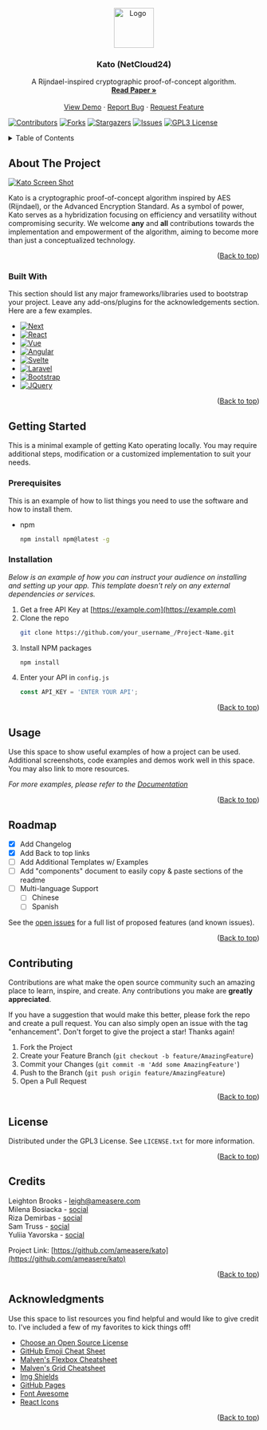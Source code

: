 <!-- PROJECT LOGO -->
<br />
<div align="center">
  <a href="https://github.com/ameasere/kato">
    <img src="https://i.imgur.com/N9lglLk.jpeg" alt="Logo" width="80" height="80">
  </a>

  <h3 align="center">Kato (NetCloud24)</h3>

  <p align="center">
    A Rijndael-inspired cryptographic proof-of-concept algorithm.
    <br />
    <a href="https://github.com/ameasere/kato"><strong>Read Paper »</strong></a>
    <br />
    <br />
    <a href="https://github.com/ameasere/kato">View Demo</a>
    ·
    <a href="https://github.com/ameasere/kato/issues">Report Bug</a>
    ·
    <a href="https://github.com/ameasere/kato/issues">Request Feature</a>
  </p>
</div>

[![Contributors][contributors-shield]][contributors-url]
[![Forks][forks-shield]][forks-url]
[![Stargazers][stars-shield]][stars-url]
[![Issues][issues-shield]][issues-url]
[![GPL3 License][license-shield]][license-url]

<!-- TABLE OF CONTENTS -->
<details>
  <summary>Table of Contents</summary>
  <ol>
    <li>
      <a href="#about-the-project">About The Project</a>
      <ul>
        <li><a href="#built-with">Built With</a></li>
      </ul>
    </li>
    <li>
      <a href="#getting-started">Getting Started</a>
      <ul>
        <li><a href="#prerequisites">Prerequisites</a></li>
        <li><a href="#installation">Installation</a></li>
      </ul>
    </li>
    <li><a href="#usage">Usage</a></li>
    <li><a href="#roadmap">Roadmap</a></li>
    <li><a href="#contributing">Contributing</a></li>
    <li><a href="#license">License</a></li>
    <li><a href="#contact">Contact</a></li>
    <li><a href="#acknowledgments">Acknowledgments</a></li>
  </ol>
</details>



<!-- ABOUT THE PROJECT -->
## About The Project

[![Kato Screen Shot][product-screenshot]](https://github.com/ameasere/kato)

Kato is a cryptographic proof-of-concept algorithm inspired by AES (Rijndael), or the Advanced Encryption Standard. As a symbol of power, Kato serves as a hybridization focusing on efficiency and versatility without compromising security. We welcome **any** and **all** contributions towards the implementation and empowerment of the algorithm, aiming to become more than just a conceptualized technology.

<p align="right">(<a href="#readme-top">Back to top</a>)</p>



### Built With

This section should list any major frameworks/libraries used to bootstrap your project. Leave any add-ons/plugins for the acknowledgements section. Here are a few examples.

* [![Next][Next.js]][Next-url]
* [![React][React.js]][React-url]
* [![Vue][Vue.js]][Vue-url]
* [![Angular][Angular.io]][Angular-url]
* [![Svelte][Svelte.dev]][Svelte-url]
* [![Laravel][Laravel.com]][Laravel-url]
* [![Bootstrap][Bootstrap.com]][Bootstrap-url]
* [![JQuery][JQuery.com]][JQuery-url]

<p align="right">(<a href="#readme-top">Back to top</a>)</p>



<!-- GETTING STARTED -->
## Getting Started

This is a minimal example of getting Kato operating locally. You may require additional steps, modification or a customized implementation to suit your needs.

### Prerequisites

This is an example of how to list things you need to use the software and how to install them.
* npm
  ```sh
  npm install npm@latest -g
  ```

### Installation

_Below is an example of how you can instruct your audience on installing and setting up your app. This template doesn't rely on any external dependencies or services._

1. Get a free API Key at [https://example.com](https://example.com)
2. Clone the repo
   ```sh
   git clone https://github.com/your_username_/Project-Name.git
   ```
3. Install NPM packages
   ```sh
   npm install
   ```
4. Enter your API in `config.js`
   ```js
   const API_KEY = 'ENTER YOUR API';
   ```

<p align="right">(<a href="#readme-top">Back to top</a>)</p>



<!-- USAGE EXAMPLES -->
## Usage

Use this space to show useful examples of how a project can be used. Additional screenshots, code examples and demos work well in this space. You may also link to more resources.

_For more examples, please refer to the [Documentation](https://example.com)_

<p align="right">(<a href="#readme-top">Back to top</a>)</p>



<!-- ROADMAP -->
## Roadmap

- [x] Add Changelog
- [x] Add Back to top links
- [ ] Add Additional Templates w/ Examples
- [ ] Add "components" document to easily copy & paste sections of the readme
- [ ] Multi-language Support
    - [ ] Chinese
    - [ ] Spanish

See the [open issues](https://github.com/ameasere/kato/issues) for a full list of proposed features (and known issues).

<p align="right">(<a href="#readme-top">Back to top</a>)</p>



<!-- CONTRIBUTING -->
## Contributing

Contributions are what make the open source community such an amazing place to learn, inspire, and create. Any contributions you make are **greatly appreciated**.

If you have a suggestion that would make this better, please fork the repo and create a pull request. You can also simply open an issue with the tag "enhancement".
Don't forget to give the project a star! Thanks again!

1. Fork the Project
2. Create your Feature Branch (`git checkout -b feature/AmazingFeature`)
3. Commit your Changes (`git commit -m 'Add some AmazingFeature'`)
4. Push to the Branch (`git push origin feature/AmazingFeature`)
5. Open a Pull Request

<p align="right">(<a href="#readme-top">Back to top</a>)</p>



<!-- LICENSE -->
## License

Distributed under the GPL3 License. See `LICENSE.txt` for more information.

<p align="right">(<a href="#readme-top">Back to top</a>)</p>



<!-- CREDITS -->
## Credits

Leighton Brooks - [leigh@ameasere.com](mailto:leigh@ameasere.com)  
Milena Bosiacka - [social](link)  
Riza Demirbas - [social](link)  
Sam Truss - [social](link)  
Yuliia Yavorska  - [social](link)  

Project Link: [https://github.com/ameasere/kato](https://github.com/ameasere/kato)

<p align="right">(<a href="#readme-top">Back to top</a>)</p>



<!-- ACKNOWLEDGMENTS -->
## Acknowledgments

Use this space to list resources you find helpful and would like to give credit to. I've included a few of my favorites to kick things off!

* [Choose an Open Source License](https://choosealicense.com)
* [GitHub Emoji Cheat Sheet](https://www.webpagefx.com/tools/emoji-cheat-sheet)
* [Malven's Flexbox Cheatsheet](https://flexbox.malven.co/)
* [Malven's Grid Cheatsheet](https://grid.malven.co/)
* [Img Shields](https://shields.io)
* [GitHub Pages](https://pages.github.com)
* [Font Awesome](https://fontawesome.com)
* [React Icons](https://react-icons.github.io/react-icons/search)

<p align="right">(<a href="#readme-top">Back to top</a>)</p>



<!-- MARKDOWN LINKS & IMAGES -->
<!-- https://www.markdownguide.org/basic-syntax/#reference-style-links -->
[contributors-shield]: https://img.shields.io/github/contributors/ameasere/kato.svg?style=for-the-badge
[contributors-url]: https://github.com/ameasere/kato/graphs/contributors
[forks-shield]: https://img.shields.io/github/forks/ameasere/kato.svg?style=for-the-badge
[forks-url]: https://github.com/ameasere/kato/network/members
[stars-shield]: https://img.shields.io/github/stars/ameasere/kato.svg?style=for-the-badge
[stars-url]: https://github.com/ameasere/kato/stargazers
[issues-shield]: https://img.shields.io/github/issues/ameasere/kato.svg?style=for-the-badge
[issues-url]: https://github.com/ameasere/kato/issues
[license-shield]: https://img.shields.io/github/license/ameasere/kato.svg?style=for-the-badge
[license-url]: https://github.com/ameasere/kato/blob/master/LICENSE.txt
[product-screenshot]: images/screenshot.png
[Next.js]: https://img.shields.io/badge/next.js-000000?style=for-the-badge&logo=nextdotjs&logoColor=white
[Next-url]: https://nextjs.org/
[React.js]: https://img.shields.io/badge/React-20232A?style=for-the-badge&logo=react&logoColor=61DAFB
[React-url]: https://reactjs.org/
[Vue.js]: https://img.shields.io/badge/Vue.js-35495E?style=for-the-badge&logo=vuedotjs&logoColor=4FC08D
[Vue-url]: https://vuejs.org/
[Angular.io]: https://img.shields.io/badge/Angular-DD0031?style=for-the-badge&logo=angular&logoColor=white
[Angular-url]: https://angular.io/
[Svelte.dev]: https://img.shields.io/badge/Svelte-4A4A55?style=for-the-badge&logo=svelte&logoColor=FF3E00
[Svelte-url]: https://svelte.dev/
[Laravel.com]: https://img.shields.io/badge/Laravel-FF2D20?style=for-the-badge&logo=laravel&logoColor=white
[Laravel-url]: https://laravel.com
[Bootstrap.com]: https://img.shields.io/badge/Bootstrap-563D7C?style=for-the-badge&logo=bootstrap&logoColor=white
[Bootstrap-url]: https://getbootstrap.com
[JQuery.com]: https://img.shields.io/badge/jQuery-0769AD?style=for-the-badge&logo=jquery&logoColor=white
[JQuery-url]: https://jquery.com 
